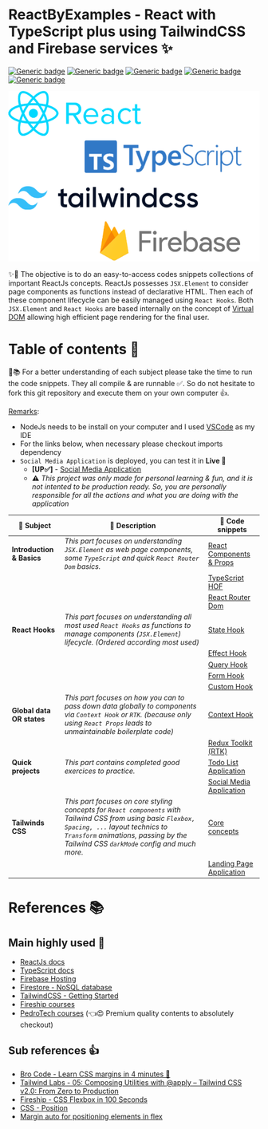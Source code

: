 # ReactByExamples - React with TypeScript plus using TailwindCSS and Firebase services ✨

[![Generic badge](https://img.shields.io/badge/ReactJs-18.2-darkblue.svg?style=plastic)](https://reactjs.org/)
[![Generic badge](https://img.shields.io/badge/TypeScript-4.8-blue.svg?style=plastic)](https://www.typescriptlang.org/)
[![Generic badge](https://img.shields.io/badge/TailwindCSS-3.2-lightblue.svg?style=plastic)](https://tailwindcss.com/)
[![Generic badge](https://img.shields.io/badge/Firebase-9.14-yellow.svg?style=plastic)](https://www.npmjs.com/package/firebase)
[![Generic badge](https://img.shields.io/badge/NodeJs-16.18-darkgreen.svg?style=plastic)](https://nodejs.org/en/)

<p align="center">
  <img src="docs/front-img.png" />
</p>

✨👾 The objective is to do an easy-to-access codes snippets collections of important ReactJs concepts. ReactJs possesses `JSX.Element` to consider page components as functions instead of declarative HTML. Then each of these component lifecycle can be easily managed using `React Hooks`. Both `JSX.Element` and `React Hooks` are based internally on the concept of [Virtual DOM](https://reactjs.org/docs/faq-internals.html) allowing high efficient page rendering for the final user.

# Table of contents 📃

🔎📚 For a better understanding of each subject please take the time to run the code snippets.
They all compile & are runnable ✅.
So do not hesitate to fork this git repository and execute them on your own computer 👍.

<ins>Remarks</ins>:

- NodeJs needs to be install on your computer and I used [VSCode](https://code.visualstudio.com/) as my IDE
- For the links below, when necessary please checkout imports dependency
- `Social Media Application` is deployed, you can test it in **Live 🔴**
  - **\[UP✅\]** - [Social Media Application](https://reactbyexamples-87316.web.app/)
  - ⚠️ _This project was only made for personal learning & fun, and it is not intented to be production ready. So, you are personally responsible for all the actions and what you are doing with the application_

| 🔎 Subject                | 📃 Description                                                                                                                                                                                                                         | 👾 Code snippets                                            |
| ------------------------- | -------------------------------------------------------------------------------------------------------------------------------------------------------------------------------------------------------------------------------------- | ----------------------------------------------------------- |
| **Introduction & Basics** | _This part focuses on understanding `JSX.Element` as web page components, some `TypeScript` and quick `React Router Dom` basics._                                                                                                      | [React Components & Props](src/_0_components/App.tsx)       |
|                           |                                                                                                                                                                                                                                        | [TypeScript HOF](src/_1_hofarray_css/App.tsx)               |
|                           |                                                                                                                                                                                                                                        | [React Router Dom](src/_5_router/App.tsx)                   |
| **React Hooks**           | _This part focuses on understanding all most used `React Hooks` as functions to manage components (`JSX.Element`) lifecycle. (Ordered according most used)_                                                                            | [State Hook](src/_2_statehook/App.tsx)                      |
|                           |                                                                                                                                                                                                                                        | [Effect Hook](src/_4_effecthook_fetchapi/App.tsx)           |
|                           |                                                                                                                                                                                                                                        | [Query Hook](src/_7_queryhook/App.tsx)                      |
|                           |                                                                                                                                                                                                                                        | [Form Hook](src/_8_formhook/App.tsx)                        |
|                           |                                                                                                                                                                                                                                        | [Custom Hook](src/_9_customhook/App.tsx)                    |
| **Global data OR states** | _This part focuses on how you can to pass down data globally to components via `Context Hook` or `RTK`. (because only using `React Props` leads to unmaintainable boilerplate code)_                                                   | [Context Hook](src/_6_contexthook/App.tsx)                  |
|                           |                                                                                                                                                                                                                                        | [Redux Toolkit (RTK)](src/_10_reduxtoolkit/App.tsx)         |
| **Quick projects**        | _This part contains completed good exercices to practice._                                                                                                                                                                             | [Todo List Application](src/_3_todolistapp/App.tsx)         |
|                           |                                                                                                                                                                                                                                        | [Social Media Application](src/_11_e2ecrudapp/App.tsx)      |
| **Tailwinds CSS**         | _This part focuses on core styling concepts for `React components` with Tailwind CSS from using basic `Flexbox, Spacing, ...` layout technics to `Transform` animations, passing by the Tailwind CSS `darkMode` config and much more._ | [Core concepts](src/_12_tlwdcss_basics/App.tsx)             |
|                           |                                                                                                                                                                                                                                        | [Landing Page Application](src/_13_tlwdcss_ldgpage/App.tsx) |

# References 📚

## Main highly used 🤩

- [ReactJs docs](https://reactjs.org/docs/getting-started.html)
- [TypeScript docs](https://www.typescriptlang.org/docs/)
- [Firebase Hosting](https://firebase.google.com/docs/hosting)
- [Firestore - NoSQL database](https://firebase.google.com/docs/firestore)
- [TailwindCSS - Getting Started](https://tailwindcss.com/docs/installation)
- [Fireship courses](https://www.youtube.com/@Fireship)
- [PedroTech courses](https://www.youtube.com/@PedroTechnologies/featured) (👈😍 Premium quality contents to absolutely checkout)

## Sub references 👍

- [Bro Code - Learn CSS margins in 4 minutes 📏](https://youtu.be/2ZlVV0MM1a0)
- [Tailwind Labs - 05: Composing Utilities with @apply – Tailwind CSS v2.0: From Zero to Production](https://youtu.be/TrftauE2Vyk)
- [Fireship - CSS Flexbox in 100 Seconds](https://www.youtube.com/watch?v=K74l26pE4YA)
- [CSS - Position](https://developer.mozilla.org/en-US/docs/Web/CSS/position)
- [Margin auto for positioning elements in flex](https://stackoverflow.com/questions/33924655/position-last-flex-item-at-the-end-of-container)
